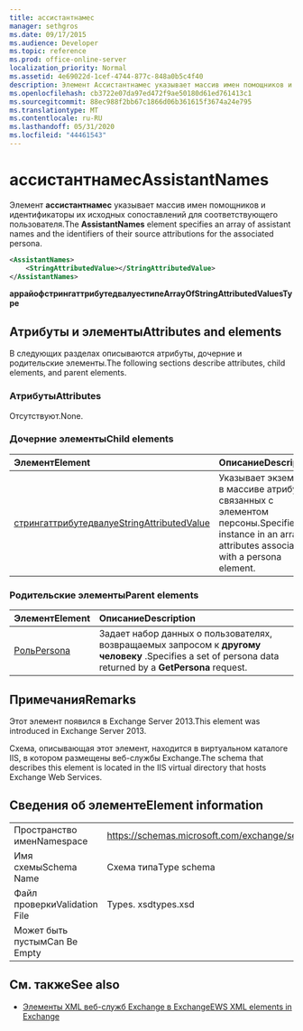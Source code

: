 ```yaml
---
title: ассистантнамес
manager: sethgros
ms.date: 09/17/2015
ms.audience: Developer
ms.topic: reference
ms.prod: office-online-server
localization_priority: Normal
ms.assetid: 4e69022d-1cef-4744-877c-848a0b5c4f40
description: Элемент Ассистантнамес указывает массив имен помощников и идентификаторы их исходных сопоставлений для соответствующего пользователя.
ms.openlocfilehash: cb3722e07da97ed472f9ae50180d61ed761413c1
ms.sourcegitcommit: 88ec988f2bb67c1866d06b361615f3674a24e795
ms.translationtype: MT
ms.contentlocale: ru-RU
ms.lasthandoff: 05/31/2020
ms.locfileid: "44461543"
---
```

# <a name="assistantnames"></a><span data-ttu-id="17019-103">ассистантнамес</span><span class="sxs-lookup"><span data-stu-id="17019-103">AssistantNames</span></span>

<span data-ttu-id="17019-104">Элемент **ассистантнамес** указывает массив имен помощников и идентификаторы их исходных сопоставлений для соответствующего пользователя.</span><span class="sxs-lookup"><span data-stu-id="17019-104">The **AssistantNames** element specifies an array of assistant names and the identifiers of their source attributions for the associated persona.</span></span> 
  
```XML
<AssistantNames>
    <StringAttributedValue></StringAttributedValue>
</AssistantNames>
```

 <span data-ttu-id="17019-105">**аррайофстрингаттрибутедвалуестипе**</span><span class="sxs-lookup"><span data-stu-id="17019-105">**ArrayOfStringAttributedValuesType**</span></span>
## <a name="attributes-and-elements"></a><span data-ttu-id="17019-106">Атрибуты и элементы</span><span class="sxs-lookup"><span data-stu-id="17019-106">Attributes and elements</span></span>

<span data-ttu-id="17019-107">В следующих разделах описываются атрибуты, дочерние и родительские элементы.</span><span class="sxs-lookup"><span data-stu-id="17019-107">The following sections describe attributes, child elements, and parent elements.</span></span>
  
### <a name="attributes"></a><span data-ttu-id="17019-108">Атрибуты</span><span class="sxs-lookup"><span data-stu-id="17019-108">Attributes</span></span>

<span data-ttu-id="17019-109">Отсутствуют.</span><span class="sxs-lookup"><span data-stu-id="17019-109">None.</span></span>
  
### <a name="child-elements"></a><span data-ttu-id="17019-110">Дочерние элементы</span><span class="sxs-lookup"><span data-stu-id="17019-110">Child elements</span></span>

|<span data-ttu-id="17019-111">**Элемент**</span><span class="sxs-lookup"><span data-stu-id="17019-111">**Element**</span></span>|<span data-ttu-id="17019-112">**Описание**</span><span class="sxs-lookup"><span data-stu-id="17019-112">**Description**</span></span>|
|:-----|:-----|
|[<span data-ttu-id="17019-113">стрингаттрибутедвалуе</span><span class="sxs-lookup"><span data-stu-id="17019-113">StringAttributedValue</span></span>](stringattributedvalue.md) <br/> |<span data-ttu-id="17019-114">Указывает экземпляр в массиве атрибутов, связанных с элементом персоны.</span><span class="sxs-lookup"><span data-stu-id="17019-114">Specifies an instance in an array of attributes associated with a persona element.</span></span>  <br/> |
   
### <a name="parent-elements"></a><span data-ttu-id="17019-115">Родительские элементы</span><span class="sxs-lookup"><span data-stu-id="17019-115">Parent elements</span></span>

|<span data-ttu-id="17019-116">**Элемент**</span><span class="sxs-lookup"><span data-stu-id="17019-116">**Element**</span></span>|<span data-ttu-id="17019-117">**Описание**</span><span class="sxs-lookup"><span data-stu-id="17019-117">**Description**</span></span>|
|:-----|:-----|
|[<span data-ttu-id="17019-118">Роль</span><span class="sxs-lookup"><span data-stu-id="17019-118">Persona</span></span>](persona.md) <br/> |<span data-ttu-id="17019-119">Задает набор данных о пользователях, возвращаемых запросом к **другому человеку** .</span><span class="sxs-lookup"><span data-stu-id="17019-119">Specifies a set of persona data returned by a **GetPersona** request.</span></span>  <br/> |
   
## <a name="remarks"></a><span data-ttu-id="17019-120">Примечания</span><span class="sxs-lookup"><span data-stu-id="17019-120">Remarks</span></span>

<span data-ttu-id="17019-121">Этот элемент появился в Exchange Server 2013.</span><span class="sxs-lookup"><span data-stu-id="17019-121">This element was introduced in Exchange Server 2013.</span></span>
  
<span data-ttu-id="17019-122">Схема, описывающая этот элемент, находится в виртуальном каталоге IIS, в котором размещены веб-службы Exchange.</span><span class="sxs-lookup"><span data-stu-id="17019-122">The schema that describes this element is located in the IIS virtual directory that hosts Exchange Web Services.</span></span>
  
## <a name="element-information"></a><span data-ttu-id="17019-123">Сведения об элементе</span><span class="sxs-lookup"><span data-stu-id="17019-123">Element information</span></span>

|||
|:-----|:-----|
|<span data-ttu-id="17019-124">Пространство имен</span><span class="sxs-lookup"><span data-stu-id="17019-124">Namespace</span></span>  <br/> |https://schemas.microsoft.com/exchange/services/2006/types  <br/> |
|<span data-ttu-id="17019-125">Имя схемы</span><span class="sxs-lookup"><span data-stu-id="17019-125">Schema Name</span></span>  <br/> |<span data-ttu-id="17019-126">Схема типа</span><span class="sxs-lookup"><span data-stu-id="17019-126">Type schema</span></span>  <br/> |
|<span data-ttu-id="17019-127">Файл проверки</span><span class="sxs-lookup"><span data-stu-id="17019-127">Validation File</span></span>  <br/> |<span data-ttu-id="17019-128">Types. xsd</span><span class="sxs-lookup"><span data-stu-id="17019-128">types.xsd</span></span>  <br/> |
|<span data-ttu-id="17019-129">Может быть пустым</span><span class="sxs-lookup"><span data-stu-id="17019-129">Can Be Empty</span></span>  <br/> ||
   
## <a name="see-also"></a><span data-ttu-id="17019-130">См. также</span><span class="sxs-lookup"><span data-stu-id="17019-130">See also</span></span>

- [<span data-ttu-id="17019-131">Элементы XML веб-служб Exchange в Exchange</span><span class="sxs-lookup"><span data-stu-id="17019-131">EWS XML elements in Exchange</span></span>](ews-xml-elements-in-exchange.md)

